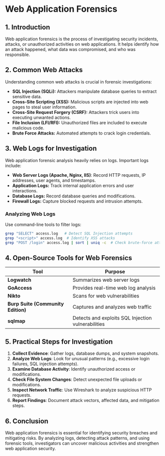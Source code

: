 # Web Application Forensics

## 1. Introduction
Web application forensics is the process of investigating security incidents, attacks, or unauthorized activities on web applications. It helps identify how an attack happened, what data was compromised, and who was responsible.

## 2. Common Web Attacks
Understanding common web attacks is crucial in forensic investigations:
- **SQL Injection (SQLi):** Attackers manipulate database queries to extract sensitive data.
- **Cross-Site Scripting (XSS):** Malicious scripts are injected into web pages to steal user information.
- **Cross-Site Request Forgery (CSRF):** Attackers trick users into executing unwanted actions.
- **File Inclusion (LFI/RFI):** Unauthorized files are included to execute malicious code.
- **Brute Force Attacks:** Automated attempts to crack login credentials.

## 3. Web Logs for Investigation
Web application forensic analysis heavily relies on logs. Important logs include:
- **Web Server Logs (Apache, Nginx, IIS)**: Record HTTP requests, IP addresses, user agents, and timestamps.
- **Application Logs:** Track internal application errors and user interactions.
- **Database Logs:** Record database queries and modifications.
- **Firewall Logs:** Capture blocked requests and intrusion attempts.

### Analyzing Web Logs
Use command-line tools to filter logs:
```bash
grep "SELECT" access.log   # Detect SQL Injection attempts
grep "<script>" access.log  # Identify XSS attacks
grep "POST /login" access.log | sort | uniq -c  # Check brute-force attempts
```

## 4. Open-Source Tools for Web Forensics
| Tool | Purpose |
|------|---------|
| **Logwatch** | Summarizes web server logs |
| **GoAccess** | Provides real-time web log analysis |
| **Nikto** | Scans for web vulnerabilities |
| **Burp Suite (Community Edition)** | Captures and analyzes web traffic |
| **sqlmap** | Detects and exploits SQL Injection vulnerabilities |

## 5. Practical Steps for Investigation
1. **Collect Evidence**: Gather logs, database dumps, and system snapshots.
2. **Analyze Web Logs**: Look for unusual patterns (e.g., excessive login failures, SQL injection attempts).
3. **Examine Database Activity**: Identify unauthorized access or modifications.
4. **Check File System Changes**: Detect unexpected file uploads or modifications.
5. **Inspect Network Traffic**: Use Wireshark to analyze suspicious HTTP requests.
6. **Report Findings**: Document attack vectors, affected data, and mitigation steps.

## 6. Conclusion
Web application forensics is essential for identifying security breaches and mitigating risks. By analyzing logs, detecting attack patterns, and using forensic tools, investigators can uncover malicious activities and strengthen web application security.
